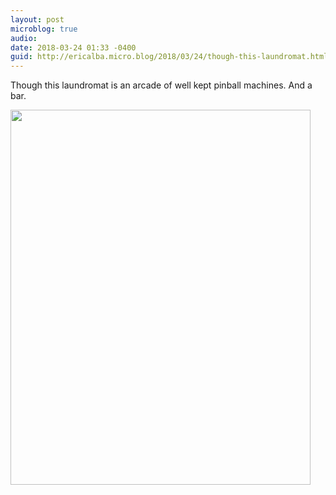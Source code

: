 ```yaml
---
layout: post
microblog: true
audio: 
date: 2018-03-24 01:33 -0400
guid: http://ericalba.micro.blog/2018/03/24/though-this-laundromat.html
---
```

Though this laundromat is an arcade of well kept pinball machines. And a bar.

<img src="http://micro.ericalba.com/uploads/2018/d500ac71a2.jpg" width="480" height="600" />
